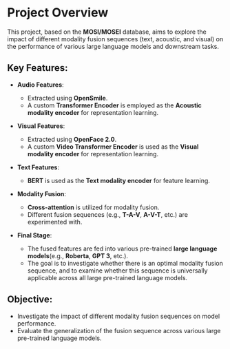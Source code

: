 # Project Overview

This project, based on the **MOSI/MOSEI** database, aims to explore the impact of different modality fusion sequences (text, acoustic, and visual) on the performance of various large language models and downstream tasks.

## Key Features:

- **Audio Features**: 
  - Extracted using **OpenSmile**.
  - A custom **Transformer Encoder** is employed as the **Acoustic modality encoder** for representation learning.

- **Visual Features**:
  - Extracted using **OpenFace 2.0**.
  - A custom **Video Transformer Encoder** is used as the **Visual modality encoder** for representation learning.

- **Text Features**: 
  - **BERT** is used as the **Text modality encoder** for feature learning.

- **Modality Fusion**:
  - **Cross-attention** is utilized for modality fusion.
  - Different fusion sequences (e.g., **T-A-V**, **A-V-T**, etc.) are experimented with.

- **Final Stage**:
  - The fused features are fed into various pre-trained **large language models**(e.g., **Roberta**, **GPT 3**, etc.).
  - The goal is to investigate whether there is an optimal modality fusion sequence, and to examine whether this sequence is universally applicable across all large pre-trained language models.

## Objective:

- Investigate the impact of different modality fusion sequences on model performance.
- Evaluate the generalization of the fusion sequence across various large pre-trained language models.
